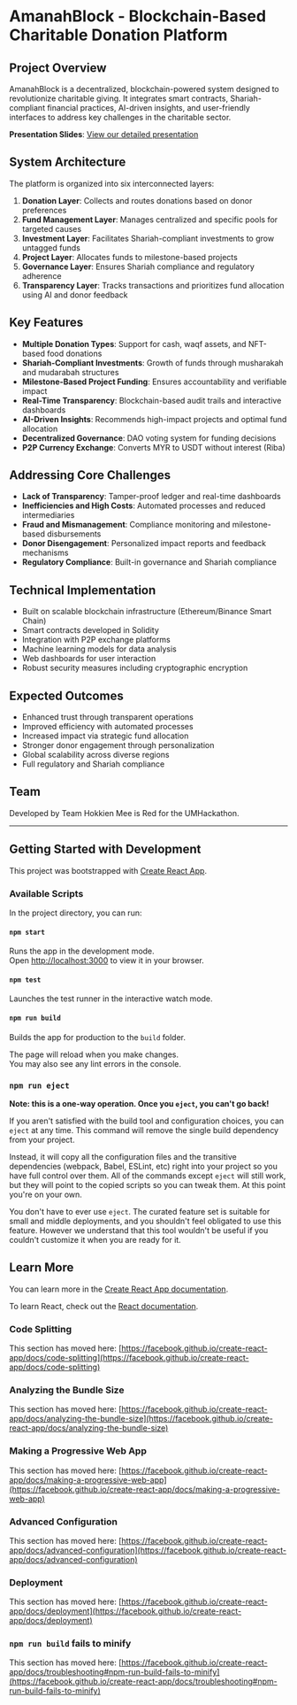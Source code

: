 # AmanahBlock - Blockchain-Based Charitable Donation Platform

## Project Overview

AmanahBlock is a decentralized, blockchain-powered system designed to revolutionize charitable giving. It integrates smart contracts, Shariah-compliant financial practices, AI-driven insights, and user-friendly interfaces to address key challenges in the charitable sector.

**Presentation Slides**: [View our detailed presentation](https://drive.google.com/drive/folders/1bMI49ETarfeWw6OeBeJhcQGS7pFzEGnb?usp=sharing)

## System Architecture

The platform is organized into six interconnected layers:

1. **Donation Layer**: Collects and routes donations based on donor preferences
2. **Fund Management Layer**: Manages centralized and specific pools for targeted causes
3. **Investment Layer**: Facilitates Shariah-compliant investments to grow untagged funds
4. **Project Layer**: Allocates funds to milestone-based projects
5. **Governance Layer**: Ensures Shariah compliance and regulatory adherence
6. **Transparency Layer**: Tracks transactions and prioritizes fund allocation using AI and donor feedback

## Key Features

- **Multiple Donation Types**: Support for cash, waqf assets, and NFT-based food donations
- **Shariah-Compliant Investments**: Growth of funds through musharakah and mudarabah structures
- **Milestone-Based Project Funding**: Ensures accountability and verifiable impact
- **Real-Time Transparency**: Blockchain-based audit trails and interactive dashboards
- **AI-Driven Insights**: Recommends high-impact projects and optimal fund allocation
- **Decentralized Governance**: DAO voting system for funding decisions
- **P2P Currency Exchange**: Converts MYR to USDT without interest (Riba)

## Addressing Core Challenges

- **Lack of Transparency**: Tamper-proof ledger and real-time dashboards
- **Inefficiencies and High Costs**: Automated processes and reduced intermediaries
- **Fraud and Mismanagement**: Compliance monitoring and milestone-based disbursements
- **Donor Disengagement**: Personalized impact reports and feedback mechanisms
- **Regulatory Compliance**: Built-in governance and Shariah compliance

## Technical Implementation

- Built on scalable blockchain infrastructure (Ethereum/Binance Smart Chain)
- Smart contracts developed in Solidity
- Integration with P2P exchange platforms
- Machine learning models for data analysis
- Web dashboards for user interaction
- Robust security measures including cryptographic encryption

## Expected Outcomes

- Enhanced trust through transparent operations
- Improved efficiency with automated processes
- Increased impact via strategic fund allocation
- Stronger donor engagement through personalization
- Global scalability across diverse regions
- Full regulatory and Shariah compliance

## Team

Developed by Team Hokkien Mee is Red for the UMHackathon.

---

## Getting Started with Development

This project was bootstrapped with [Create React App](https://github.com/facebook/create-react-app).

### Available Scripts

In the project directory, you can run:

#### `npm start`

Runs the app in the development mode.\
Open [http://localhost:3000](http://localhost:3000) to view it in your browser.

#### `npm test`

Launches the test runner in the interactive watch mode.

#### `npm run build`

Builds the app for production to the `build` folder.

The page will reload when you make changes.\
You may also see any lint errors in the console.

### `npm run eject`

**Note: this is a one-way operation. Once you `eject`, you can't go back!**

If you aren't satisfied with the build tool and configuration choices, you can `eject` at any time. This command will remove the single build dependency from your project.

Instead, it will copy all the configuration files and the transitive dependencies (webpack, Babel, ESLint, etc) right into your project so you have full control over them. All of the commands except `eject` will still work, but they will point to the copied scripts so you can tweak them. At this point you're on your own.

You don't have to ever use `eject`. The curated feature set is suitable for small and middle deployments, and you shouldn't feel obligated to use this feature. However we understand that this tool wouldn't be useful if you couldn't customize it when you are ready for it.

## Learn More

You can learn more in the [Create React App documentation](https://facebook.github.io/create-react-app/docs/getting-started).

To learn React, check out the [React documentation](https://reactjs.org/).

### Code Splitting

This section has moved here: [https://facebook.github.io/create-react-app/docs/code-splitting](https://facebook.github.io/create-react-app/docs/code-splitting)

### Analyzing the Bundle Size

This section has moved here: [https://facebook.github.io/create-react-app/docs/analyzing-the-bundle-size](https://facebook.github.io/create-react-app/docs/analyzing-the-bundle-size)

### Making a Progressive Web App

This section has moved here: [https://facebook.github.io/create-react-app/docs/making-a-progressive-web-app](https://facebook.github.io/create-react-app/docs/making-a-progressive-web-app)

### Advanced Configuration

This section has moved here: [https://facebook.github.io/create-react-app/docs/advanced-configuration](https://facebook.github.io/create-react-app/docs/advanced-configuration)

### Deployment

This section has moved here: [https://facebook.github.io/create-react-app/docs/deployment](https://facebook.github.io/create-react-app/docs/deployment)

### `npm run build` fails to minify

This section has moved here: [https://facebook.github.io/create-react-app/docs/troubleshooting#npm-run-build-fails-to-minify](https://facebook.github.io/create-react-app/docs/troubleshooting#npm-run-build-fails-to-minify)
